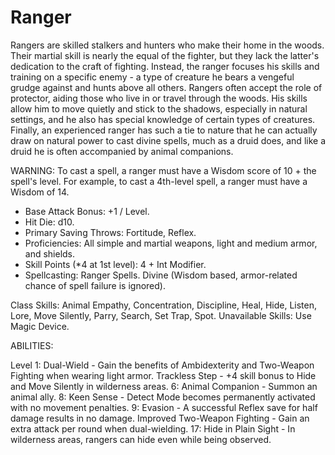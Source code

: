 # Ranger

Rangers are skilled stalkers and hunters who make their home in the woods. Their martial skill is nearly the equal of the fighter, but they lack the latter's dedication to the craft of fighting. Instead, the ranger focuses his skills and training on a specific enemy - a type of creature he bears a vengeful grudge against and hunts above all others. Rangers often accept the role of protector, aiding those who live in or travel through the woods. His skills allow him to move quietly and stick to the shadows, especially in natural settings, and he also has special knowledge of certain types of creatures. Finally, an experienced ranger has such a tie to nature that he can actually draw on natural power to cast divine spells, much as a druid does, and like a druid he is often accompanied by animal companions. 

WARNING: To cast a spell, a ranger must have a Wisdom score of 10 + the spell's level. For example, to cast a 4th-level spell, a ranger must have a Wisdom of 14.

- Base Attack Bonus: +1 / Level.
- Hit Die: d10.
- Primary Saving Throws: Fortitude, Reflex.
- Proficiencies: All simple and martial weapons, light and medium armor, and shields.
- Skill Points (*4 at 1st level): 4 + Int Modifier.
- Spellcasting: Ranger Spells. Divine (Wisdom based, armor-related chance of spell failure is ignored).

Class Skills: Animal Empathy, Concentration, Discipline, Heal, Hide, Listen, Lore, Move Silently, Parry, Search, Set Trap, Spot.
Unavailable Skills: Use Magic Device.

ABILITIES:

Level
1: Dual-Wield - Gain the benefits of Ambidexterity and Two-Weapon Fighting when wearing light armor.
  Trackless Step - +4 skill bonus to Hide and Move Silently in wilderness areas.
6: Animal Companion - Summon an animal ally.
8: Keen Sense - Detect Mode becomes permanently activated with no movement penalties.
9: Evasion - A successful Reflex save for half damage results in no damage.
  Improved Two-Weapon Fighting - Gain an extra attack per round when dual-wielding.
17: Hide in Plain Sight - In wilderness areas, rangers can hide even while being observed.